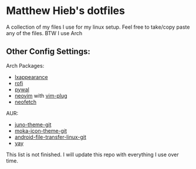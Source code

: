 # Matthew Hieb's dotfiles

A collection of my files I use for my linux setup. Feel free to take/copy paste any of the files. BTW I use Arch

## Other Config Settings:
Arch Packages:
* [lxappearance](https://www.archlinux.org/packages/community/x86_64/lxappearance/)
* [rofi](https://www.archlinux.org/packages/community/x86_64/rofi/)
* [pywal](https://www.archlinux.org/packages/community/any/python-pywal/)
* [neovim](https://www.archlinux.org/packages/community/x86_64/neovim/) with [vim-plug](https://aur.archlinux.org/packages/neovim-plug/)
* [neofetch](https://www.archlinux.org/packages/community/any/neofetch/)

AUR:
* [juno-theme-git](https://aur.archlinux.org/packages/juno-theme-git/)
* [moka-icon-theme-git](https://aur.archlinux.org/packages/moka-icon-theme-git/)
* [android-file-transfer-linux-git](https://aur.archlinux.org/packages/android-file-transfer-linux-git/)
* [yay](https://aur.archlinux.org/packages/yay/)

This list is not finished. I will update this repo with everything I use over time.
